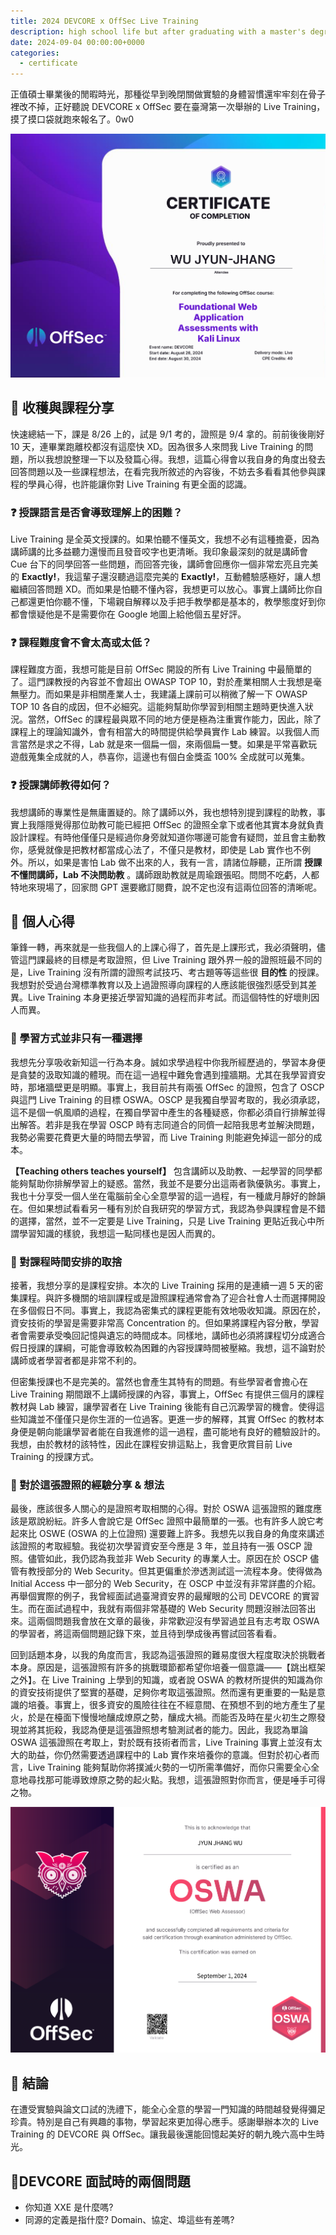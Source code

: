 ```yaml
---
title: 2024 DEVCORE x OffSec Live Training
description: high school life but after graduating with a master's degree
date: 2024-09-04 00:00:00+0000
categories:
  - certificate
---
```


正值碩士畢業後的閒暇時光，那種從早到晚閉關做實驗的身體習慣還牢牢刻在骨子裡改不掉，正好聽說 DEVCORE x OffSec 要在臺灣第一次舉辦的 Live Training，摸了摸口袋就跑來報名了。0w0

![2024 DEVCORE x OffSec Live Training 參加證明](Live_Training_Attendance.png)

## 🦉 收穫與課程分享

快速總結一下，課是 8/26 上的，試是 9/1 考的，證照是 9/4 拿的。前前後後剛好 10 天，連畢業跑離校都沒有這麼快 XD。因為很多人來問我 Live Training 的問題，所以我想說整理一下以及發篇心得。我想，這篇心得會以我自身的角度出發去回答問題以及一些課程想法，在看完我所敘述的內容後，不妨去多看看其他參與課程的學員心得，也許能讓你對 Live Training 有更全面的認識。

### ❓ 授課語言是否會導致理解上的困難？

Live Training 是全英文授課的。如果怕聽不懂英文，我想不必有這種擔憂，因為講師講的比多益聽力還慢而且發音咬字也更清晰。我印象最深刻的就是講師會 Cue 台下的同學回答一些問題，而回答完後，講師會回應你一個非常宏亮且完美的 **Exactly!**，我這輩子還沒聽過這麼完美的 **Exactly!**，互動體驗感極好，讓人想繼續回答問題 XD。而如果是怕聽不懂內容，我想更可以放心。事實上講師比你自己都還更怕你聽不懂，下場親自解釋以及手把手教學都是基本的，教學態度好到你都會懷疑他是不是需要你在 Google 地圖上給他個五星好評。

### ❓ 課程難度會不會太高或太低？

課程難度方面，我想可能是目前 OffSec 開設的所有 Live Training 中最簡單的了。這門課教授的內容並不會超出 OWASP TOP 10，對於產業相關人士我想是毫無壓力。而如果是非相關產業人士，我建議上課前可以稍微了解一下 OWASP TOP 10 各自的成因，但不必細究。這能夠幫助你學習到相關主題時更快進入狀況。當然，OffSec 的課程最與眾不同的地方便是極為注重實作能力，因此，除了課程上的理論知識外，會有相當大的時間提供給學員實作 Lab 練習。以我個人而言當然是求之不得，Lab 就是來一個扁一個，來兩個扁一雙。如果是平常喜歡玩遊戲蒐集全成就的人，恭喜你，這邊也有個白金獎盃 100% 全成就可以蒐集。

### ❓ 授課講師教得如何？

我想講師的專業性是無庸置疑的。除了講師以外，我也想特別提到課程的助教，事實上我隱隱覺得那位助教可能已經把 OffSec 的證照全拿下或者他其實本身就負責設計課程。有時他僅僅只是經過你身旁就知道你哪邊可能會有疑問，並且會主動教你，感覺就像是把教材都當成心法了，不僅只是教材，即使是 Lab 實作也不例外。所以，如果是害怕 Lab 做不出來的人，我有一言，請諸位靜聽，正所謂 **授課不懂問講師，Lab 不決問助教** 。講師跟助教就是周瑜跟張昭。問問不吃虧，人都特地來現場了，回家問 GPT 還要繳訂閱費，說不定也沒有這兩位回答的清晰呢。

## 🦉 個人心得

筆鋒一轉，再來就是一些我個人的上課心得了，首先是上課形式，我必須聲明，儘管這門課最終的目標是考取證照，但 Live Training 跟外界一般的證照班最不同的是，Live Training 沒有所謂的證照考試技巧、考古題等等這些很 **目的性** 的授課。我想對於受過台灣標準教育以及上過證照導向課程的人應該能很強烈感受到其差異。Live Training 本身更接近學習知識的過程而非考試。而這個特性的好壞則因人而異。

### 🐣 學習方式並非只有一種選擇

我想先分享吸收新知這一行為本身。誠如求學過程中你我所經歷過的，學習本身便是貪婪的汲取知識的體現。而在這一過程中難免會遇到撞牆期。尤其在我學習資安時，那堵牆壁更是明顯。事實上，我目前共有兩張 OffSec 的證照，包含了 OSCP 與這門 Live Training 的目標 OSWA。OSCP 是我獨自學習考取的，我必須承認，這不是個一帆風順的過程，在獨自學習中產生的各種疑惑，你都必須自行排解並得出解答。若非是我在學習 OSCP 時有志同道合的同儕一起陪我思考並解決問題，我勢必需要花費更大量的時間去學習，而 Live Training 則能避免掉這一部分的成本。

**【Teaching others teaches yourself】** 包含講師以及助教、一起學習的同學都能夠幫助你排解學習上的疑惑。當然，我並不是要分出這兩者孰優孰劣。事實上，我也十分享受一個人坐在電腦前全心全意學習的這一過程，有一種歲月靜好的餘韻在。但如果想試看看另一種有別於自我研究的學習方式，我認為參與課程會是不錯的選擇，當然，並不一定要是 Live Training，只是 Live Training 更貼近我心中所謂學習知識的樣貌，我想這一點同樣也是因人而異的。

### 🐣 對課程時間安排的取捨

接著，我想分享的是課程安排。本次的 Live Training 採用的是連續一週 5 天的密集課程。與許多機關的培訓課程或是證照課程通常會為了迎合社會人士而選擇開設在多個假日不同。事實上，我認為密集式的課程更能有效地吸收知識。原因在於，資安技術的學習是需要非常高 Concentration 的。但如果將課程內容分散，學習者會需要承受喚回記憶與遺忘的時間成本。同樣地，講師也必須將課程切分成適合假日授課的課綱，可能會導致較為困難的內容授課時間被壓縮。我想，這不論對於講師或者學習者都是非常不利的。

但密集授課也不是完美的。當然也會產生其特有的問題。有些學習者會擔心在 Live Training 期間跟不上講師授課的內容，事實上，OffSec 有提供三個月的課程教材與 Lab 練習，讓學習者在 Live Training 後能有自己沉澱學習的機會。使得這些知識並不僅僅只是你生涯的一位過客。更進一步的解釋，其實 OffSec 的教材本身便是朝向能讓學習者能在自我進修的這一過程，盡可能地有良好的體驗設計的。我想，由於教材的該特性，因此在課程安排這點上，我會更欣賞目前 Live Training 的授課方式。

### 🐣 對於這張證照的經驗分享 & 想法

最後，應該很多人關心的是證照考取相關的心得。對於 OSWA 這張證照的難度應該是眾說紛紜。許多人會說它是 OffSec 證照中最簡單的一張。也有許多人說它考起來比 OSWE (OSWA 的上位證照) 還要難上許多。我想先以我自身的角度來講述該證照的考取經驗。我從初次學習資安至今應是 3 年，並且持有一張 OSCP 證照。儘管如此，我仍認為我並非 Web Security 的專業人士。原因在於 OSCP 儘管有教授部分的 Web Security。但其更偏重於滲透測試這一流程本身。使得做為 Initial Access 中一部分的 Web Security，在 OSCP 中並沒有非常詳盡的介紹。再舉個實際的例子，我曾經面試過臺灣資安界的最耀眼的公司 DEVCORE 的實習生。而在面試過程中，我就有兩個非常基礎的 Web Security 問題沒辦法回答出來。這兩個問題我會放在文章的最後，非常歡迎沒有學習過並且有志考取 OSWA 的學習者，將這兩個問題記錄下來，並且待到學成後再嘗試回答看看。

回到話題本身，以我的角度而言，我認為這張證照的難易度很大程度取決於挑戰者本身。原因是，這張證照有許多的挑戰環節都希望你培養一個意識——【跳出框架之外】。在 Live Training 上學到的知識，或者說 OSWA 的教材所提供的知識為你的資安技術提供了堅實的基礎，足夠你考取這張證照。然而還有更重要的一點是意識的培養。事實上，很多資安的風險往往在不經意間、在預想不到的地方產生了星火，於是在檯面下慢慢地釀成燎原之勢，釀成大禍。而能否及時在星火初生之際發現並將其扼殺，我認為便是這張證照想考驗測試者的能力。因此，我認為單論 OSWA 這張證照在考取上，對於既有技術者而言，Live Training 事實上並沒有太大的助益，你仍然需要透過課程中的 Lab 實作來培養你的意識。但對於初心者而言，Live Training 能夠幫助你將撲滅火勢的一切所需準備好，而你只需要全心全意地尋找那可能導致燎原之勢的起火點。我想，這張證照對你而言，便是唾手可得之物。

![酷酷的 OSWA 證照](OSWA.png)

## 🦉 結論

在遭受實驗與論文口試的洗禮下，能全心全意的學習一門知識的時間越發覺得彌足珍貴。特別是自己有興趣的事物，學習起來更加得心應手。感謝舉辦本次的 Live Training 的 DEVCORE 與 OffSec。讓我最後還能回憶起美好的朝九晚六高中生時光。

## 🎃DEVCORE 面試時的兩個問題

- 你知道 XXE 是什麼嗎?
- 同源的定義是指什麼? Domain、協定、埠這些有差嗎?
